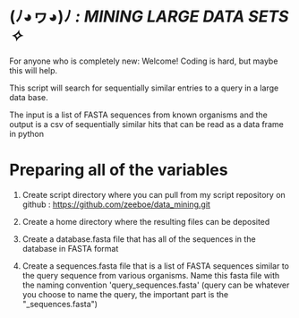 # (ﾉ◕ヮ◕)ﾉ *: MINING LARGE DATA SETS  ✧*

 For anyone who is completely new: Welcome! Coding is hard, but maybe this will help.
 
 This script will search for sequentially similar entries to a query in a large data base.
 
The input is a list of FASTA sequences from known organisms and the output is a csv of sequentially similar hits that can be read as a data frame in python

>>>>>>>>>>>>>>>>>>>>>>>>>>>>>>>>>>>>>>>>
# Preparing all of the variables
>>>>>>>>>>>>>>>>>>>>>>>>>>>>>>>>>>>>>>>>>>

 1. Create script directory where you can pull from my script repository on github : https://github.com/zeeboe/data_mining.git

 2. Create a home directory where the resulting files can be deposited

 3. Create a database.fasta file that has all of the sequences in the database in FASTA format

 4. Create a sequences.fasta file that is a list of FASTA sequences similar to the query sequence from various organisms. Name this fasta file with the naming convention 'query_sequences.fasta' (query can be whatever you choose to name the query, the important part is the "_sequences.fasta")
